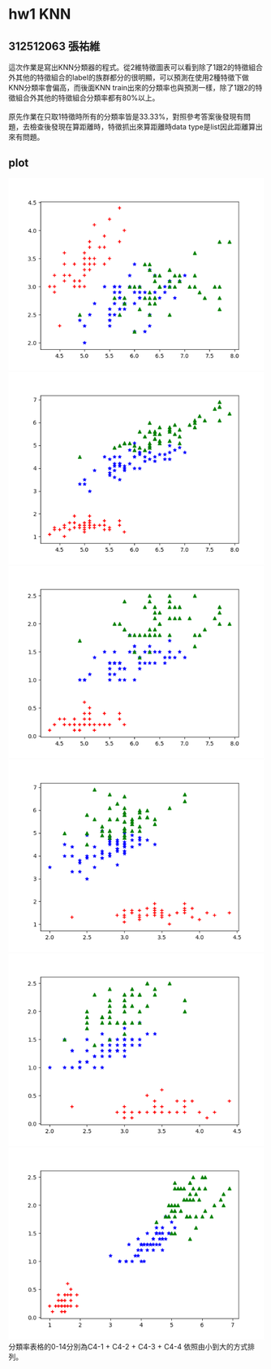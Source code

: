 # hw1 KNN
## 312512063 張祐維
這次作業是寫出KNN分類器的程式。從2維特徵圖表可以看到除了1跟2的特徵組合外其他的特徵組合的label的族群都分的很明顯，可以預測在使用2種特徵下做KNN分類率會偏高，而後面KNN train出來的分類率也與預測一樣，除了1跟2的特徵組合外其他的特徵組合分類率都有80%以上。<br><br>
原先作業在只取1特徵時所有的分類率皆是33.33%，對照參考答案後發現有問題，去檢查後發現在算距離時，特徵抓出來算距離時data type是list因此距離算出來有問題。

## plot
<img src="./feature1_2.png"/><img src="./feature1_3.png"/><img src="./feature1_4.png"/><img src="./feature2_3.png"/><img src="./feature2_4.png"/><img src="./feature3_4.png"/>
<br>
分類率表格的0-14分別為C4-1 + C4-2 + C4-3 + C4-4 依照由小到大的方式排列。
